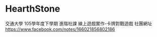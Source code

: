 # HearthStone
交通大學 105學年度下學期 進階社課 
線上遊戲實作-卡牌對戰遊戲 
社團網址 https://www.facebook.com/notes/166021856802186  
